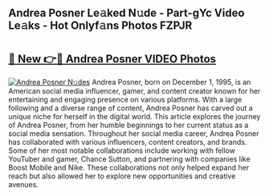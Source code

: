 ## Andrea Posner Le𝚊ked N𝚞de - Part-gYc Video Le𝚊ks - Hot Onlyf𝚊ns Photos FZPJR

# <h2><a href="http://ab99257.deff.icu/?id=Andrea+Posner">🔗 New 👉🔴 Andrea Posner VIDEO Photos</a></h2>

[![Andrea Posner N𝚞des](https://i.imgur.com/rIISA9y.gif)](http://ab99257.deff.icu/?id=Andrea+Posner)
Andrea Posner, born on December 1, 1995, is an American social media influencer, gamer, and content creator known for her entertaining and engaging presence on various platforms. With a large following and a diverse range of content, Andrea Posner has carved out a unique niche for herself in the digital world. This article explores the journey of Andrea Posner, from her humble beginnings to her current status as a social media sensation. Throughout her social media career, Andrea Posner has collaborated with various influencers, content creators, and brands. Some of her most notable collaborations include working with fellow YouTuber and gamer, Chance Sutton, and partnering with companies like Boost Mobile and Nike. These collaborations not only helped expand her reach but also allowed her to explore new opportunities and creative avenues.
